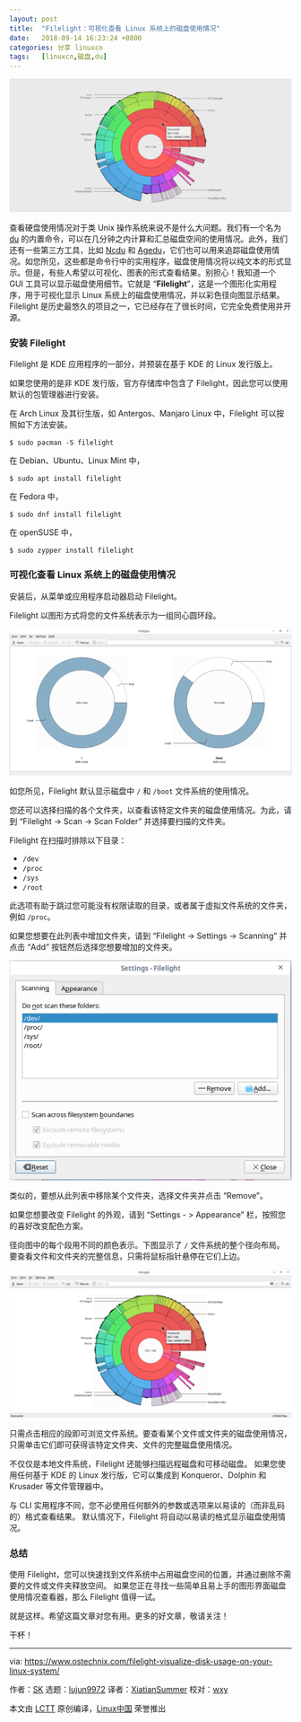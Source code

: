 ```yaml
---
layout: post
title:	"Filelight：可视化查看 Linux 系统上的磁盘使用情况"
date:	2018-09-14 16:23:24 +0800 
categories:	分享 linuxcn 
tags:	[linuxcn,磁盘,du]
---
```



![](/Asserts/Images/album/201809/14/162326kkzjez5xj3plel0z.png)


查看硬盘使用情况对于类 Unix 操作系统来说不是什么大问题。我们有一个名为 [du](https://www.ostechnix.com/find-size-directory-linux/) 的内置命令，可以在几分钟之内计算和汇总磁盘空间的使用情况。此外，我们还有一些第三方工具，比如 [Ncdu](https://www.ostechnix.com/check-disk-space-usage-linux-using-ncdu/) 和 [Agedu](https://www.ostechnix.com/agedu-find-out-wasted-disk-space-in-linux/)，它们也可以用来追踪磁盘使用情况。如您所见，这些都是命令行中的实用程序，磁盘使用情况将以纯文本的形式显示。但是，有些人希望以可视化、图表的形式查看结果。别担心！我知道一个 GUI 工具可以显示磁盘使用细节。它就是 “**Filelight**”，这是一个图形化实用程序，用于可视化显示 Linux 系统上的磁盘使用情况，并以彩色径向图显示结果。Filelight 是历史最悠久的项目之一，它已经存在了很长时间，它完全免费使用并开源。


### 安装 Filelight


Filelight 是 KDE 应用程序的一部分，并预装在基于 KDE 的 Linux 发行版上。


如果您使用的是非 KDE 发行版，官方存储库中包含了 Filelight，因此您可以使用默认的包管理器进行安装。


在 Arch Linux 及其衍生版，如 Antergos、Manjaro Linux 中，Filelight 可以按照如下方法安装。



```
$ sudo pacman -S filelight
```

在 Debian、Ubuntu、Linux Mint 中，



```
$ sudo apt install filelight
```

在 Fedora 中，



```
$ sudo dnf install filelight
```

在 openSUSE 中，



```
$ sudo zypper install filelight
```

### 可视化查看 Linux 系统上的磁盘使用情况


安装后，从菜单或应用程序启动器启动 Filelight。


Filelight 以图形方式将您的文件系统表示为一组同心圆环段。


![](/Asserts/Images/album/201809/14/162326n7byyzfeigzfo1wy.png)


如您所见，Filelight 默认显示磁盘中 `/` 和 `/boot` 文件系统的使用情况。


您还可以选择扫描的各个文件夹，以查看该特定文件夹的磁盘使用情况。为此，请到 “Filelight -> Scan -> Scan Folder” 并选择要扫描的文件夹。


Filelight 在扫描时排除以下目录：


* `/dev`
* `/proc`
* `/sys`
* `/root`


此选项有助于跳过您可能没有权限读取的目录，或者属于虚拟文件系统的文件夹，例如 `/proc`。


如果您想要在此列表中增加文件夹，请到 “Filelight -> Settings -> Scanning” 并点击 “Add” 按钮然后选择您想要增加的文件夹。


![](/Asserts/Images/album/201809/14/162328cinzyyfqrppn8aq2.png)


类似的，要想从此列表中移除某个文件夹，选择文件夹并点击 “Remove”。


如果您想要改变 Filelight 的外观，请到 “Settings - > Appearance” 栏，按照您的喜好改变配色方案。


径向图中的每个段用不同的颜色表示。下图显示了 `/` 文件系统的整个径向布局。要查看文件和文件夹的完整信息，只需将鼠标指针悬停在它们上边。


![](/Asserts/Images/album/201809/14/162329b1gra10e04aail13.png)


只需点击相应的段即可浏览文件系统。要查看某个文件或文件夹的磁盘使用情况，只需单击它们即可获得该特定文件夹、文件的完整磁盘使用情况。


不仅仅是本地文件系统，Filelight 还能够扫描远程磁盘和可移动磁盘。 如果您使用任何基于 KDE 的 Linux 发行版，它可以集成到 Konqueror、Dolphin 和 Krusader 等文件管理器中。


与 CLI 实用程序不同，您不必使用任何额外的参数或选项来以易读的（而非乱码的）格式查看结果。 默认情况下，Filelight 将自动以易读的格式显示磁盘使用情况。


### 总结


使用 Filelight，您可以快速找到文件系统中占用磁盘空间的位置，并通过删除不需要的文件或文件夹释放空间。 如果您正在寻找一些简单且易上手的图形界面磁盘使用情况查看器，那么 Filelight 值得一试。


就是这样。希望这篇文章对您有用。更多的好文章，敬请关注！


干杯！




---


via: <https://www.ostechnix.com/filelight-visualize-disk-usage-on-your-linux-system/>


作者：[SK](https://www.ostechnix.com/author/sk/) 选题：[lujun9972](https://github.com/lujun9972) 译者：[XiatianSummer](https://github.com/XiatianSummer) 校对：[wxy](https://github.com/wxy)


本文由 [LCTT](https://github.com/LCTT/TranslateProject) 原创编译，[Linux中国](https://linux.cn/) 荣誉推出
